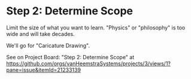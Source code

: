 # Step 2: Determine Scope

Limit the size of what you want to learn. "Physics" or "philosophy" is too wide and will take decades.

We'll go for "Caricature Drawing".

See on Project Board: "Step 2: Determine Scope" at https://github.com/orgs/vanHeemstraSystems/projects/3/views/1?pane=issue&itemId=21233139
